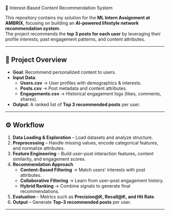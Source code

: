 📌 Interest-Based Content Recommendation System  

This repository contains my solution for the **ML Intern Assignment at AMBRIX**, focusing on building an **AI-powered lifestyle network recommendation system**.  
The project recommends the **top 3 posts for each user** by leveraging their profile interests, past engagement patterns, and content attributes.  

---

## 🚀 Project Overview  
- **Goal**: Recommend personalized content to users.  
- **Input Data**:  
  - **Users.csv** → User profiles with demographics & interests.  
  - **Posts.csv** → Post metadata and content attributes.  
  - **Engagements.csv** → Historical engagement logs (likes, comments, shares).  
- **Output**: A ranked list of **Top 3 recommended posts** per user.  

---

## ⚙️ Workflow  
1. **Data Loading & Exploration** – Load datasets and analyze structure.  
2. **Preprocessing** – Handle missing values, encode categorical features, and normalize attributes.  
3. **Feature Engineering** – Build user–post interaction features, content similarity, and engagement scores.  
4. **Recommendation Approach**  
   - **Content-Based Filtering** → Match users’ interests with post attributes.  
   - **Collaborative Filtering** → Learn from user–post engagement history.  
   - **Hybrid Ranking** → Combine signals to generate final recommendations.  
5. **Evaluation** – Metrics such as **Precision@K, Recall@K, and Hit Rate**.  
6. **Output** – Generate **Top-3 recommended posts** per user.  

---



